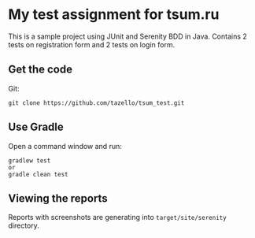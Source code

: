 # My test assignment for tsum.ru

This is a sample project using JUnit and Serenity BDD in Java.
Contains 2 tests on registration form and 2 tests on login form.


## Get the code

Git:

    git clone https://github.com/tazello/tsum_test.git

## Use Gradle

Open a command window and run:

    gradlew test
    or
    gradle clean test


## Viewing the reports

Reports with screenshots are generating into `target/site/serenity` directory.

